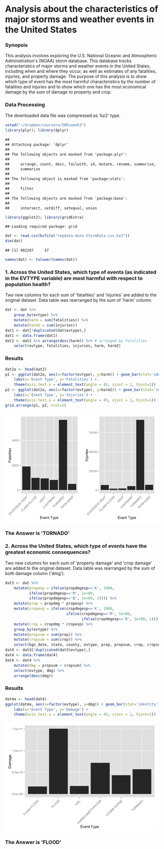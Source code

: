 # Analysis about the characteristics of major storms and weather events in the United States



### Synopsis
This analysis involves exploring the U.S. National Oceanic and Atmospheric Administration's (NOAA) storm database. This database tracks characteristics of major storms and weather events in the United States, including when and where they occur, as well as estimates of any fatalities, injuries, and property damage. The purpose of this analysis is to show which type of event has the most harmful characteristics by the number of fatalities and injuries and to show which one has the most economical damage by the sum of damage to property and crop.


### Data Processing
The downloaded data file was compressed as 'bz2' type.

```r
setwd("~/dropbox/coursera/5RR/week3")
library(plyr); library(dplyr)
```

```
## 
## Attaching package: 'dplyr'
## 
## The following objects are masked from 'package:plyr':
## 
##     arrange, count, desc, failwith, id, mutate, rename, summarise,
##     summarize
## 
## The following object is masked from 'package:stats':
## 
##     filter
## 
## The following objects are masked from 'package:base':
## 
##     intersect, setdiff, setequal, union
```

```r
library(ggplot2); library(gridExtra)
```

```
## Loading required package: grid
```

```r
dat <- read.csv(bzfile("repdata-data-StormData.csv.bz2"))
dim(dat)
```

```
## [1] 902297     37
```

```r
names(dat) <- tolower(names(dat))
```




### 1. Across the United States, which type of events (as indicated in the EVTYPE variable) are most harmful with respect to population health?
Two new columns for each sum of 'fatalities' and 'injuries' are added to the original dataset. Data table was rearranged by the sum of 'harm' column.

```r
dat <- dat %>% 
    group_by(evtype) %>% 
    mutate(harm = sum(fatalities)) %>% 
    mutate(harm2 = sum(injuries))
dat1 <- dat[!duplicated(dat$evtype),]
dat1 <- data.frame(dat1)
dat2 <- dat1 %>% arrange(desc(harm)) %>% # arranged by fatalities
    select(evtype, fatalities, injuries, harm, harm2)
```


### Results

```r
dat2a <- head(dat2)
p1 <- ggplot(dat2a, aes(x=factor(evtype), y=harm)) + geom_bar(stat='identity') +
    labs(x='Event Type', y='Fatalities') +
    theme(axis.text.x = element_text(angle = 45, vjust = 1, hjust=1))
p2 <- ggplot(dat2a, aes(x=factor(evtype), y=harm2)) + geom_bar(stat='identity') +
    labs(x='Event Type', y='Injuries') +
    theme(axis.text.x = element_text(angle = 45, vjust = 1, hjust=1))
grid.arrange(p1, p2, ncol=2)
```

![](PA2_template_files/figure-html/unnamed-chunk-3-1.png) 


### The Answer is 'TORNADO'



### 2. Across the United States, which type of events have the greatest economic consequences?
Two new columns for each sum of 'property damage' and 'crop damage' are added to the original dataset. Data table was rearranged by the sum of both damage column ('dmg').


```r
dat3 <- dat %>%
    mutate(propexp = ifelse(propdmgexp=='K', 1000, 
           ifelse(propdmgexp=='M', 1e+06,
           ifelse(propdmgexp=='B', 1e+09, 1)))) %>%
    mutate(prop = propdmg * propexp) %>%
    mutate(cropexp = ifelse(cropdmgexp=='K', 1000, 
                            ifelse(cropdmgexp=='M', 1e+06,
                                   ifelse(cropdmgexp=='B', 1e+09, 1)))) %>%
    mutate(crop = cropdmg * cropexp) %>%
    group_by(evtype) %>% 
    mutate(propsum = sum(prop)) %>% 
    mutate(cropsum = sum(crop)) %>%
    select(bgn_date, state, county, evtype, prop, propsum, crop, cropsum)
dat4 <- dat3[!duplicated(dat3$evtype),]
dat4 <- data.frame(dat4)
dat4 <- dat4 %>%
    mutate(dmg = propsum + cropsum) %>%
    select(evtype, dmg) %>%
    arrange(desc(dmg))
```


### Results

```r
dat4a <- head(dat4)
ggplot(dat4a, aes(x=factor(evtype), y=dmg)) + geom_bar(stat='identity') +
    labs(x='Event Type', y='Damage') +
    theme(axis.text.x = element_text(angle = 45, vjust = 1, hjust=1))
```

![](PA2_template_files/figure-html/unnamed-chunk-5-1.png) 

### The Answer is 'FLOOD'

